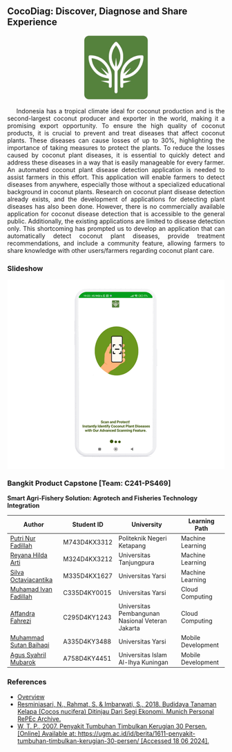 ## CocoDiag: Discover, Diagnose and Share Experience

<div>
    <p align="center">
        <img src="./md/misc/logo.png" alt="Logo" width="150">
    </p>
</div>

<div>
    <p align="justify">
    &nbsp;&nbsp;&nbsp; 
        Indonesia has a tropical climate ideal for coconut production and is the second-largest coconut producer and exporter in the world, making it a promising export opportunity. To ensure the high quality of coconut products, it is crucial to prevent and treat diseases that affect coconut plants. These diseases can cause losses of up to 30%, highlighting the importance of taking measures to protect the plants.
        To reduce the losses caused by coconut plant diseases, it is essential to quickly detect and address these diseases in a way that is easily manageable for every farmer. An automated coconut plant disease detection application is needed to assist farmers in this effort. This application will enable farmers to detect diseases from anywhere, especially those without a specialized educational background in coconut plants.
        Research on coconut plant disease detection already exists, and the development of applications for detecting plant diseases has also been done. However, there is no commercially available application for coconut disease detection that is accessible to the general public. Additionally, the existing applications are limited to disease detection only. This shortcoming has prompted us to develop an application that can automatically detect coconut plant diseases, provide treatment recommendations, and include a community feature, allowing farmers to share knowledge with other users/farmers regarding coconut plant care.
    </p>
</div>

### Slideshow

<div style="background-color: white; padding: 20px; text-align: center;">
  <img src="./md/misc/slide/output.gif" alt="Slideshow" style="max-width: 100%; height: auto;">
</div>

### Bangkit Product Capstone [Team: C241-PS469]

<b>Smart Agri-Fishery Solution: Agrotech and Fisheries Technology Integration</b>

| Author                    | Student ID      | University                                         | Learning Path   |
|---------------------------|-----------------|----------------------------------------------------|-----------------|
| [Putri Nur Fadillah](https://www.linkedin.com/in/putri-nur-fadillah-69101b262)        | M743D4KX3312     | Politeknik Negeri Ketapang                         | Machine Learning |
| [Reyana Hilda Arti](https://www.linkedin.com/in/reyana-hilda-arti-258112279)         | M324D4KX3212    | Universitas Tanjungpura                            | Machine Learning |
| [Silva Octaviacantika](https://www.linkedin.com/in/silva-octaviacantika)      | M335D4KX1627    | Universitas Yarsi                                  | Machine Learning |
| [Muhamad Ivan Fadillah](https://www.linkedin.com/in/muhamad-ivan-fadillah)     | C335D4KY0015    | Universitas Yarsi                                  | Cloud Computing |
| [Affandra Fahrezi](https://www.linkedin.com/in/affandra-fahrezi)          | C295D4KY1243    | Universitas Pembangunan Nasional Veteran Jakarta   | Cloud Computing |
| [Muhammad Sutan Baihaqi](https://www.linkedin.com/in/muhammad-sutan-baihaqi)    | A335D4KY3488    | Universitas Yarsi                                  | Mobile Development |
| [Agus Syahril Mubarok](https://www.linkedin.com/in/agussmkertjhaan)      | A758D4KY4451    | Universitas Islam Al-Ihya Kuningan                 | Mobile Development |


### References

- [Overview](https://youtu.be/mEucYY-vJIk)
- [Resminiasari, N., Rahmat, S. & Imbarwati, S., 2018. Budidaya Tanaman Kelapa (Cocos nucifera) Ditinjau Dari Segi Ekonomi. Munich Personal RePEc Archive.](https://mpra.ub.uni-muenchen.de/id/eprint/90324)
- [W, T. P., 2007. Penyakit Tumbuhan Timbulkan Kerugian 30 Persen. [Online]  Available at: https://ugm.ac.id/id/berita/1611-penyakit-tumbuhan-timbulkan-kerugian-30-persen/ [Accessed 18 06 2024].](https://ugm.ac.id/id/berita/1611-penyakit-tumbuhan-timbulkan-kerugian-30-persen/)